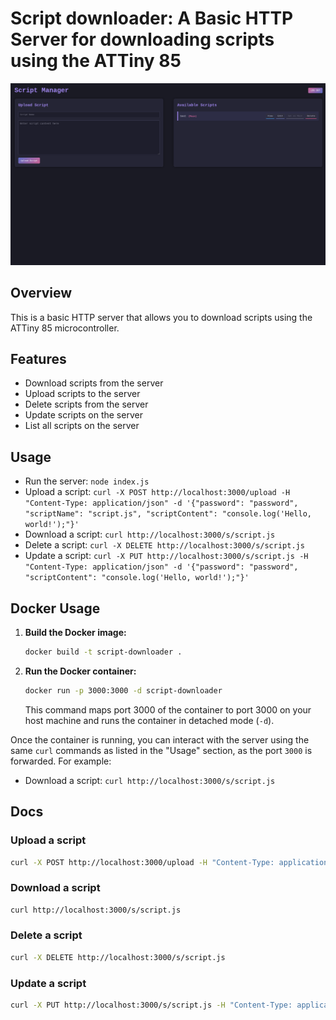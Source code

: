 # Script downloader: A Basic HTTP Server for downloading scripts using the ATTiny 85

![screenshot](./screenshot.png)

## Overview

This is a basic HTTP server that allows you to download scripts using the ATTiny 85 microcontroller.

## Features

- Download scripts from the server
- Upload scripts to the server
- Delete scripts from the server
- Update scripts on the server
- List all scripts on the server

## Usage

- Run the server: `node index.js`
- Upload a script: `curl -X POST http://localhost:3000/upload -H "Content-Type: application/json" -d '{"password": "password", "scriptName": "script.js", "scriptContent": "console.log('Hello, world!');"}'`
- Download a script: `curl http://localhost:3000/s/script.js`
- Delete a script: `curl -X DELETE http://localhost:3000/s/script.js`
- Update a script: `curl -X PUT http://localhost:3000/s/script.js -H "Content-Type: application/json" -d '{"password": "password", "scriptContent": "console.log('Hello, world!');"}'`

## Docker Usage

1.  **Build the Docker image:**
    ```bash
    docker build -t script-downloader .
    ```

2.  **Run the Docker container:**
    ```bash
    docker run -p 3000:3000 -d script-downloader
    ```
    This command maps port 3000 of the container to port 3000 on your host machine and runs the container in detached mode (`-d`).

Once the container is running, you can interact with the server using the same `curl` commands as listed in the "Usage" section, as the port `3000` is forwarded. For example:

- Download a script: `curl http://localhost:3000/s/script.js`


## Docs

### Upload a script

```bash
curl -X POST http://localhost:3000/upload -H "Content-Type: application/json" -d '{"password": "password", "scriptName": "script.js", "scriptContent": "console.log('Hello, world!');"}'
```


### Download a script

```bash
curl http://localhost:3000/s/script.js
```


### Delete a script

```bash
curl -X DELETE http://localhost:3000/s/script.js
```


### Update a script

```bash
curl -X PUT http://localhost:3000/s/script.js -H "Content-Type: application/json" -d '{"password": "password", "scriptContent": "console.log('Hello, world!');"}'
```

